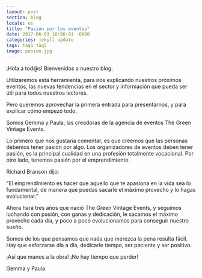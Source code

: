 ```yaml
---
layout: post
section: blog
locale: es
title: "Pasión por los eventos"
date: 2017-06-03 16:06:01 -0600
categories: jekyll update
tags: tag1 tag2
image: pasion.jpg
---
```


¡Hola a tod@s! Bienvenidos a nuestro blog. 

Utilizaremos esta herramienta, para iros explicando nuestros próximos eventos, las nuevas tendencias en el sector y información que pueda ser útil para todos nuestros lectores.

Pero queremos aprovechar la primera entrada para presentarnos, y para explicar cómo empezó todo.

Somos Gemma y Paula, las creadoras de la agencia de eventos The Green Vintage Events.

<!--more-->

Lo primero que nos gustaría comentar, es que creemos que las personas debemos tener pasión por algo. Los organizadores de eventos deben tener pasión, es la principal cualidad en una profesión totalmente vocacional. Por otro lado, tenemos pasión por el emprendimiento. 

Richard Branson dijo:

“El emprendimiento es hacer que aquello que te apasiona en la vida sea lo fundamental, de manera que puedas sacarle el máximo provecho y lo hagas evolucionar.”

Ahora hará tres años que nació The Green Vintage Events, y seguimos luchando con pasión, con ganas y dedicación, le sacamos el máximo provecho cada día, y poco a poco evolucionamos para conseguir nuestro sueño. 

Somos de los que pensamos que nada que merezca la pena resulta fácil. Hay que esforzarse día a día, dedicarle tiempo, ser paciente y ser positivo. 

¡Así que manos a la obra! ¡No hay tiempo que perder!

Gemma y Paula
